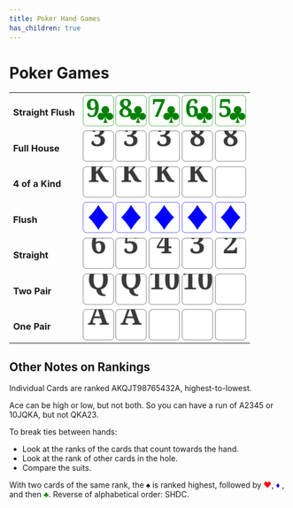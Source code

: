 ```yaml
---
title: Poker Hand Games
has_children: true
---
```


# Poker Games

<style>
    .bigCard {
        min-height: 3em; 
        max-height: 4em; 
        vertical-align: text-bottom;
        }
</style>

<table style="">
    <tr><td><h3>Straight Flush</h3></td><td>
        <img class="bigCard" src="imgs/9C.svg">
        <img class="bigCard" src="imgs/8C.svg">
        <img class="bigCard" src="imgs/7C.svg">
        <img class="bigCard" src="imgs/6C.svg">
        <img class="bigCard" src="imgs/5C.svg"></td></tr>
    <tr><td><h3>Full House</h3></td><td>
        <img class="bigCard" src="imgs/card3.svg">
        <img class="bigCard" src="imgs/card3.svg">
        <img class="bigCard" src="imgs/card3.svg">
        <img class="bigCard" src="imgs/card8.svg">
        <img class="bigCard" src="imgs/card8.svg"></td></tr>
    <tr><td><h3>4 of a Kind</h3></td><td>
        <img class="bigCard" src="imgs/cardK.svg">
        <img class="bigCard" src="imgs/cardK.svg">
        <img class="bigCard" src="imgs/cardK.svg">
        <img class="bigCard" src="imgs/cardK.svg">
        <img class="bigCard" src="imgs/cardBlank.svg"></td></tr>
    <tr><td><h3>Flush</h3></td><td>
        <img class="bigCard" src="imgs/D.svg">
        <img class="bigCard" src="imgs/D.svg">
        <img class="bigCard" src="imgs/D.svg">
        <img class="bigCard" src="imgs/D.svg">
        <img class="bigCard" src="imgs/D.svg"></td></tr>
    <tr><td><h3>Straight</h3></td><td>
        <img class="bigCard" src="imgs/card6.svg">
        <img class="bigCard" src="imgs/card5.svg">
        <img class="bigCard" src="imgs/card4.svg">
        <img class="bigCard" src="imgs/card3.svg">
        <img class="bigCard" src="imgs/card2.svg"></td></tr>
    <tr><td><h3>Two Pair</h3></td><td>
        <img class="bigCard" src="imgs/cardQ.svg">
        <img class="bigCard" src="imgs/cardQ.svg">
        <img class="bigCard" src="imgs/card10.svg">
        <img class="bigCard" src="imgs/card10.svg">
        <img class="bigCard" src="imgs/cardBlank.svg"></td></tr>
    <tr><td><h3>One Pair</h3></td><td>
        <img class="bigCard" src="imgs/cardA.svg">
        <img class="bigCard" src="imgs/cardA.svg">
        <img class="bigCard" src="imgs/cardBlank.svg">
        <img class="bigCard" src="imgs/cardBlank.svg">
        <img class="bigCard" src="imgs/cardBlank.svg"></td></tr>
</table>




## Other Notes on Rankings

Individual Cards are ranked AKQJT98765432A, highest-to-lowest.

Ace can be high or low, but not both. So you can have a run of A2345 or 10JQKA, but not QKA23.

To break ties between hands:

- Look at the ranks of the cards that count towards the hand.
- Look at the rank of other cards in the hole.
- Compare the suits.


<p>With two cards of the same rank, the <b><span style="color:black">♠</span></b> is ranked highest, followed by  <b><span style="color:red">♥</span></b>,  <b><span style="color:blue">♦</span></b> , and then  <b><span style="color:green">♣</span></b>. Reverse of alphabetical order: SHDC.</p>

